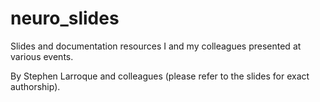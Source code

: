 # neuro_slides
Slides and documentation resources I and my colleagues presented at various events.

By Stephen Larroque and colleagues (please refer to the slides for exact authorship).